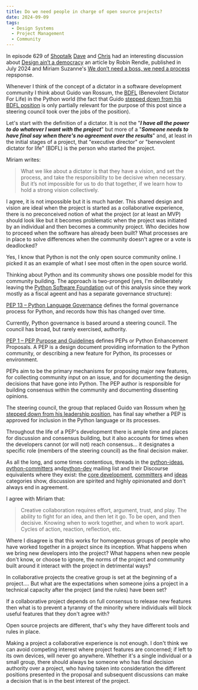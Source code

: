 ```yaml
---
title: Do we need people in charge of open source projects?
date: 2024-09-09
tags:
  - Design Systems
  - Project Management
  - Community
---
```


In episode 629 of [Shoptalk](https://shoptalkshow.com/629/) [Dave](https://x.com/davatron5000) and [Chris](https://x.com/chriscoyier) had an interesting discussion about [Design ain’t a democracy](https://robinrendle.com/notes/design-aint-a-democracy/) an article by Robin Rendle, published in July 2024 and Miriam Suzanne's [We don’t need a boss, we need a process](https://www.miriamsuzanne.com/2024/08/08/vision) repsponse.

Whenever I think of the concept of a dictator in a software development community I think about Guido van Rossum, the [BDFL](https://en.wikipedia.org/wiki/Benevolent_dictator_for_life) (Benevolent Dictator For Life) in the Python world (the fact that Guido [stepped down from his BDFL position](https://lwn.net/Articles/759654/) is only partially relevant for the purpose of this post since a steering council took over the jobs of the position).

Let's start with the definition of a dictator. It is not the "***I have all the power to do whatever I want with the project***" but more of a "***Someone needs to have final say when there's no agreement over the results***" and, at least in the initial stages of a project, that "executive director" or "benevolent dictator for life" (BDFL) is the person who started the project.

Miriam writes:

> What we like about a dictator is that they have a vision, and set the process, and take the responsibility to be decisive when necessary. But it’s not impossible for us to do that together, if we learn how to hold a strong vision collectively.

I agree, it is not impossible but it is much harder. This shared design and vision are ideal when the project is started as a collaborative experience, there is no preconceived notion of what the project (or at least an MVP) should look like but it becomes problematic when the project was initiated by an individual and then becomes a community project. Who decides how to proceed when the software has already been built? What processes are in place to solve differences when the community doesn't agree or a vote is deadlocked?

Yes, I know that Python is not the only open source community online. I picked it as an example of what I see most often in the open source world.

Thinking about Python and its community shows one possible model for this community building. The approach is two-pronged (yes, I'm deliberately leaving the [Python Software Foundation](https://www.python.org/psf-landing/) out of this analysis since they work mostly as a fiscal ageent and has a separate governance structure):

[PEP 13 – Python Language Governance](https://peps.python.org/pep-0013/) defines the formal governance process for Python, and records how this has changed over time.

Currently, Python governance is based around a steering council. The council has broad, but rarely exercised, authority.

[PEP 1 – PEP Purpose and Guidelines](https://peps.python.org/pep-0001/) defines PEPs or  Python Enhancement Proposals. A PEP is a design document providing information to the Python community, or describing a new feature for Python, its processes or environment.

PEPs aim to be the primary mechanisms for proposing major new features, for collecting community input on an issue, and for documenting the design decisions that have gone into Python. The PEP author is responsible for building consensus within the community and documenting dissenting opinions.

The steering council, the group that replaced Guido van Rossum when [he stepped down from his leadership position](https://mail.python.org/pipermail/python-committers/2018-July/005664.html), has final say whether a PEP is approved for inclusion in the Python language or its processes.

Throughout the life of a PEP's development there is ample time and places for discussion and consensus building, but it also accounts for times when the developers cannot (or will not) reach consensus... it designates a specific role (members of the steering council) as the final decision maker.

As all the long, and some times contentious, threads in the [python-ideas](http://mail.python.org/mailman/listinfo/python-ideas), [python-committers](https://mail.python.org/archives/list/python-committers@python.org/) and[python-dev](https://mail.python.org/archives/list/python-dev@python.org/) mailing list and their Discourse equivalents where they exist: the [core development](https://discuss.python.org/c/core-dev/23), [committers](https://discuss.python.org/c/committers/5) and [ideas](https://discuss.python.org/c/ideas/6) categories show, discussion are spirited and highly opinionated and don't always end in agreement.

I agree with Miriam that:

> Creative collaboration requires effort, argument, trust, and play. The ability to fight for an idea, and then let it go. To be open, and then decisive. Knowing when to work together, and when to work apart. Cycles of action, reaction, reflection, etc.

Where I disagree is that this works for homogeneous groups of people who have worked together in a project since its inception.  What happens when we bring new developers into the project? What happens when new people don't know, or choose to ignore, the norms of the project and community built around it interact with the project in detrimental ways?

In collaborative projects the creative group is set at the beginning of a project.... But what are the expectations when someone joins a project in a technical capacity after the project (and the rules) have been set?

If a collaborative project depends on full consensus to release new features then what is to prevent a tyranny of the minority where individuals will block useful features that they don't agree with?

Open source projects are different, that's why they have different tools and rules in place.

Making a project a collaborative experience is not enough. I don't think we can avoid competing interest where project features are concerned; if left to its own devices, will never go anywhere. Whether it's a single individual or a small group, there should always be someone who has final decision authority over a project, who having taken into consideration the different positions presented in the proposal and subsequent discussions can make a decision that is in the best interest of the project.

